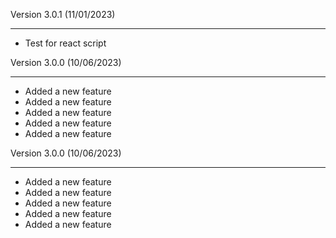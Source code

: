 Version 3.0.1 (11/01/2023)

* * *

* Test for react script

Version 3.0.0 (10/06/2023)

* * *

*   Added a new feature
*   Added a new feature
*   Added a new feature
*   Added a new feature
*   Added a new feature

  
Version 3.0.0 (10/06/2023)

* * *

*   Added a new feature
*   Added a new feature
*   Added a new feature
*   Added a new feature
*   Added a new feature
